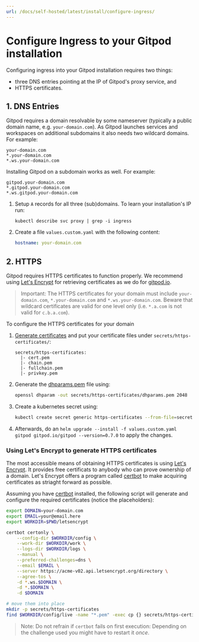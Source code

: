 ```yaml
---
url: /docs/self-hosted/latest/install/configure-ingress/
---
```


# Configure Ingress to your Gitpod installation

Configuring ingress into your Gitpod installation requires two things:
 - three DNS entries pointing at the IP of Gitpod's proxy service, and
 - HTTPS certificates.

## 1. DNS Entries
Gitpod requires a domain resolvable by some nameserver (typically a public domain name, e.g. `your-domain.com`).
As Gitpod launches services and workspaces on additional subdomains it also needs two wildcard domains.
For example:

    your-domain.com
    *.your-domain.com
    *.ws.your-domain.com

Installing Gitpod on a subdomain works as well. For example:

    gitpod.your-domain.com
    *.gitpod.your-domain.com
    *.ws.gitpod.your-domain.com

 1. Setup `A` records for all three (sub)domains. To learn your installation's IP run:
    ```
    kubectl describe svc proxy | grep -i ingress
    ```

 2. Create a file `values.custom.yaml` with the following content:
    ```yaml
    hostname: your-domain.com
    ```

## 2. HTTPS
Gitpod requires HTTPS certificates to function properly. We recommend using [Let's Encrypt](https://letsencrypt.org/) for retrieving certificates as we do for [gitpod.io](https://gitpod.io).

> Important: The HTTPS certificates for your domain must include `your-domain.com`, `*.your-domain.com` and `*.ws.your-domain.com`. Beware that wildcard certificates are valid for one level only (i.e. `*.a.com` is not valid for `c.b.a.com`).

To configure the HTTPS certificates for your domain
 1. [Generate certificates](#using-lets-encrypt-to-generate-https-certificates) and put your certificate files under `secrets/https-certificates/`:
    ```
    secrets/https-certificates:
      |- cert.pem
      |- chain.pem
      |- fullchain.pem
      |- privkey.pem
    ```
 2. Generate the [dhparams.pem](https://security.stackexchange.com/questions/94390/whats-the-purpose-of-dh-parameters) file using:
    ```bash
    openssl dhparam -out secrets/https-certificates/dhparams.pem 2048
    ```
 3. Create a kubernetes secret using:
    ```bash
    kubectl create secret generic https-certificates --from-file=secrets/https-certificates
    ```
 4. Afterwards, do an `helm upgrade --install -f values.custom.yaml gitpod gitpod.io/gitpod --version=0.7.0` to apply the changes.
 

### Using Let's Encrypt to generate HTTPS certificates

The most accessible means of obtaining HTTPS certificates is using [Let's Encrypt](https://letsencrypt.org/). It provides free certificats to anybody who can prove ownership of a domain.
Let's Encrypt offers a program called [certbot](https://certbot.eff.org/) to make acquiring certificates as striaght forward as possible.

Assuming you have [certbot](https://certbot.eff.org/) installed, the following script will generate and configure the required certificates (notice the placeholders):
```bash
export DOMAIN=your-domain.com
export EMAIL=your@email.here
export WORKDIR=$PWD/letsencrypt

certbot certonly \
    --config-dir $WORKDIR/config \
    --work-dir $WORKDIR/work \
    --logs-dir $WORKDIR/logs \
    --manual \
    --preferred-challenges=dns \
    --email $EMAIL \
    --server https://acme-v02.api.letsencrypt.org/directory \
    --agree-tos \
    -d *.ws.$DOMAIN \
    -d *.$DOMAIN \
    -d $DOMAIN

# move them into place
mkdir -p secrets/https-certificates
find $WORKDIR/config/live -name "*.pem" -exec cp {} secrets/https-certificates \;
```

 > Note: Do not refrain if `certbot` fails on first execution: Depending on the challenge used you might have to restart it _once_.
